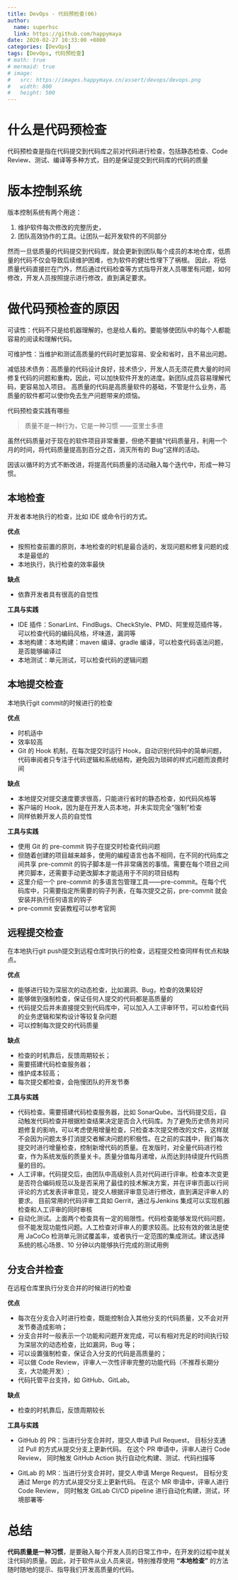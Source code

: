 ```yaml
---
title: DevOps - 代码预检查(06)
author:
  name: superhsc
  link: https://github.com/happymaya
date: 2020-02-27 10:33:00 +0800
categories: [DevOps]
tags: [DevOps, 代码预检查]
# math: true
# mermaid: true
# image:
#   src: https://images.happymaya.cn/assert/devops/devops.png
#   width: 800
#   height: 500
---
```


# 什么是代码预检查
代码预检查是指在代码提交到代码库之前对代码进行检查，包括静态检查、Code Review、测试、编译等多种方式，目的是保证提交到代码库的代码的质量

# 版本控制系统
版本控制系统有两个用途：

1. 维护软件每次修改的完整历史，
2. 团队高效协作的工具。让团队一起开发软件的不同部分

然而一旦低质量的代码提交到代码库，就会更新到团队每个成员的本地仓库，低质量的代码不仅会导致后续维护困难，也为软件的健壮性埋下了祸根。
因此，将低质量代码直接拦在门外，然后通过代码检查等方式指导开发人员哪里有问题，如何修改，开发人员按照提示进行修改，直到满足要求。



# 做代码预检查的原因

可读性：代码不只是给机器理解的，也是给人看的。要能够使团队中的每个人都能容易的阅读和理解代码。

可维护性：当维护和测试高质量的代码时更加容易、安全和省时，且不易出问题。

减低技术债务：高质量的代码设计良好，技术债少，开发人员无须花费大量的时间修复代码的问题和重构，因此，可以加快软件开发的进度。新团队成员容易理解代码，更容易加入项目。
高质量的代码是高质量软件的基础，不管是什么业务，高质量的软件都可以使你免去生产问题带来的烦恼。

代码预检查实践有哪些
> 质量不是一种行为，它是一种习惯
> ——亚里士多德


虽然代码质量对于现在的软件项目非常重要，但绝不要搞“代码质量月，利用一个月的时间，将代码质量提高到百分之百，消灭所有的 Bug”这样的活动。

因该以循环的方式不断改进，将提高代码质量的活动融入每个迭代中，形成一种习惯。


## 本地检查

开发者本地执行的检查，比如 IDE 或命令行的方式。

**优点**
- 按照检查前置的原则，本地检查的时机是最合适的，发现问题和修复问题的成本是最低的
- 本地执行，执行检查的效率最快

**缺点**
- 依靠开发者具有很高的自觉性


**工具与实践**
- IDE 插件：SonarLint、FindBugs、CheckStyle、PMD、阿里规范插件等，
可以检查代码的编码风格，坏味道，漏洞等
- 本地构建：本地构建：maven 编译、gradle 编译，可以检查代码语法问题，是否能够编译过
- 本地测试：单元测试，可以检查代码的逻辑问题

## 本地提交检查

本地执行git commit的时候进行的检查

**优点**
- 时机适中
- 效率较高
- Git 的 Hook 机制，在每次提交时运行 Hook，自动识别代码中的简单问题，代码审阅者只专注于代码逻辑和系统结构，避免因为琐碎的样式问题而浪费时间

**缺点**
- 本地提交对提交速度要求很高，只能进行省时的静态检查，如代码风格等
- 客户端的 Hook，因为是在开发人员本地，并未实现完全“强制”检查
- 同样依赖开发人员的自觉性

**工具与实践**
- 使用 Git 的 pre-commit 钩子在提交时检查代码问题
- 但随着创建的项目越来越多，使用的编程语言也各不相同，在不同的代码库之间共享 pre-commit 的钩子脚本是一件非常痛苦的事情。需要在每个项目之间拷贝脚本，还需要手动更改脚本才能适用于不同的项目结构
- 这里介绍一个 pre-commit 的多语言包管理工具——pre-commit。在每个代码库中，只需要指定所需要的钩子列表，在每次提交之前，pre-commit 就会安装并执行任何语言的钩子
- pre-commit 安装教程可以参考官网

## 远程提交检查

在本地执行git push提交到远程仓库时执行的检查，远程提交检查同样有优点和缺点。

**优点**
- 能够进行较为深层次的动态检查，比如漏洞、Bug，检查的效果较好
- 能够做到强制检查，保证任何人提交的代码都是高质量的
- 代码提交后并未直接提交到代码库中，可以加入人工评审环节，可以检查代码的业务逻辑和架构设计等较复杂问题
- 可以控制每次提交的代码质量

**缺点**
- 检查的时机靠后，反馈周期较长；
- 需要搭建代码检查服务器；
- 维护成本较高；
- 每次提交都检查，会拖慢团队的开发节奏

**工具与实践**
- 代码检查。需要搭建代码检查服务器，比如 SonarQube。当代码提交后，自动触发代码检查并根据检查结果决定是否合入代码库。为了避免历史债务对问题修复的影响，可以考虑使用增量检查，只检查本次提交修改的文件，这样就不会因为问题太多打消提交者解决问题的积极性。在之前的实践中，我们每次提交时进行增量检查，控制新增代码的质量。在发版时，对全量代码进行检查，作为系统发版的质量关卡。质量分值每月递增，从而达到持续提升代码质量的目的。
- 人工评审。代码提交后，由团队中高级别人员对代码进行评审。检查本次变更是否符合编码规范以及是否采用了最佳的技术解决方案，并在评审页面以行间评论的方式发表评审意见，提交人根据评审意见进行修改，直到满足评审人的要求。
目前常用的代码评审工具如 Gerrit，通过与Jenkins 集成可以实现机器检查和人工评审的同时审核
- 自动化测试。上面两个检查具有一定的局限性。代码检查能够发现代码问题，但不能发现功能性问题。人工检查对评审人的要求较高。比较有效的做法是使用 JaCoCo 检测单元测试覆盖率，或者执行一定范围的集成测试。建议选择系统的核心场景、10 分钟以内能够执行完成的测试用例


## 分支合并检查

在远程仓库里执行分支合并的时候进行的检查

**优点**
- 每次在分支合入时进行检查，既能控制合入其他分支的代码质量，又不会对开发节奏造成影响；
- 分支合并时一般表示一个功能和问题开发完成，可以有相对充足的时间执行较为深层次的动态检查，比如漏洞，Bug 等；
- 可以设置强制检查，保证合入分支的代码是高质量的；
- 可以做 Code Review，评审人一次性评审完整的功能代码（不推荐长期分支，大功能开发）;
- 代码托管平台支持，如 GitHub、GitLab。

**缺点**
- 检查的时机靠后，反馈周期较长

**工具与实践**
- GitHub 的 PR：当进行分支合并时，提交人申请 Pull Request，
目标分支通过 Pull 的方式从提交分支上更新代码。
在这个 PR 申请中，评审人进行 Code Review，
同时触发 GitHub Action 执行自动化构建、测试、代码扫描等

- GitLab 的 MR：当进行分支合并时，提交人申请 Merge Request，
目标分支通过 Merge 的方式从提交分支上更新代码。
在这个 MR 申请中，评审人进行 Code Review，
同时触发 GitLab CI/CD pipeline 进行自动化构建，测试，环境部署等·

# 总结
**代码质量是一种习惯**，是要融入每个开发人员的日常工作中，在开发的过程中就关注代码的质量。因此，对于软件从业人员来说，特别推荐使用 **“本地检查”** 的方法随时随地的提示、指导我们开发高质量的代码。

